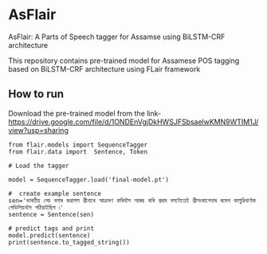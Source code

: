 # AsFlair
AsFlair: A Parts of Speech tagger for Assamse using BiLSTM-CRF architecture

This repository contains pre-trained model for Assamese POS tagging based on BiLSTM-CRF architecture using FLair framework
## How to run

Download the pre-trained model from the link- https://drive.google.com/file/d/1ONDEnVgjDkHWSJFSbsaelwKMN9WTIM1J/view?usp=sharing

```
from flair.models import SequenceTagger
from flair.data import  Sentence, Token

# Load the tagger

model = SequenceTagger.load('final-model.pt')

#  create example sentence
sen='ভাৰতীয় পেচ বলাৰ জৱাগল শ্রীনাথে আক্রমণ কৰিবলৈ আৰম্ভ কৰি প্রথম বলটোতেই শ্রীলংকাপেনাৰ ৰমেশ কালুৱিথার্ণাক পেভিলিয়নলৈ পঠিয়াইছিল ৷'
sentence = Sentence(sen)

# predict tags and print
model.predict(sentence)
print(sentence.to_tagged_string())
